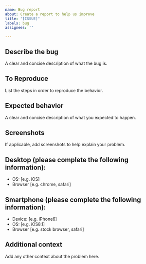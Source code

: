 ```yaml
---
name: Bug report
about: Create a report to help us improve
title: "[ISSUE]"
labels: bug
assignees: ''

---
```


## Describe the bug
A clear and concise description of what the bug is.

## To Reproduce
List the steps in order to reproduce the behavior.

## Expected behavior
A clear and concise description of what you expected to happen.

## Screenshots
If applicable, add screenshots to help explain your problem.

## Desktop (please complete the following information):
 - OS: [e.g. iOS]
 - Browser [e.g. chrome, safari]

## Smartphone (please complete the following information):
 - Device: [e.g. iPhone6]
 - OS: [e.g. iOS8.1]
 - Browser [e.g. stock browser, safari]

## Additional context
Add any other context about the problem here.
